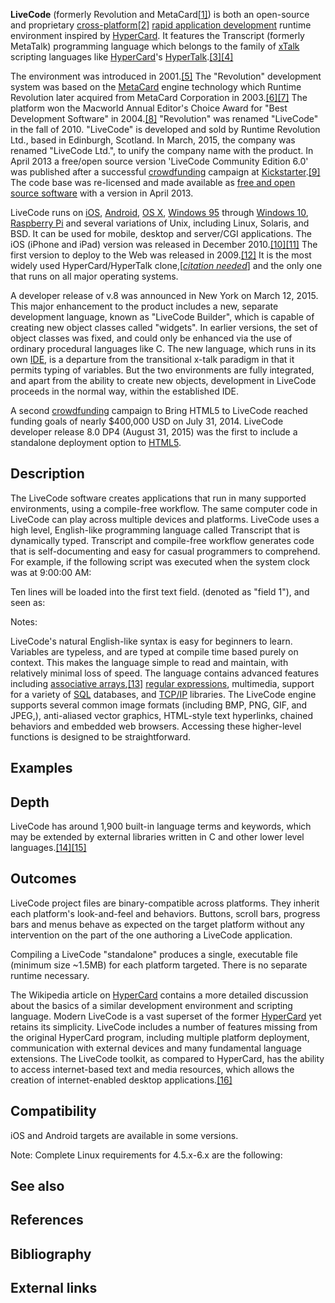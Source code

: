 **LiveCode** (formerly Revolution and MetaCard[\[1\]][0]) is both an open-source and proprietary [cross-platform][1][\[2\]][2] [rapid application development][3] runtime environment inspired by [HyperCard][4]. It features the Transcript (formerly MetaTalk) programming language which belongs to the family of [xTalk][5] scripting languages like [HyperCard][4]'s [HyperTalk][6].[\[3\]][7][\[4\]][8]

The environment was introduced in 2001\.[\[5\]][9] The "Revolution" development system was based on the [MetaCard][10] engine technology which Runtime Revolution later acquired from MetaCard Corporation in 2003\.[\[6\]][11][\[7\]][12] The platform won the Macworld Annual Editor's Choice Award for "Best Development Software" in 2004\.[\[8\]][13] "Revolution" was renamed "LiveCode" in the fall of 2010\. "LiveCode" is developed and sold by Runtime Revolution Ltd., based in Edinburgh, Scotland. In March, 2015, the company was renamed "LiveCode Ltd.", to unify the company name with the product. In April 2013 a free/open source version 'LiveCode Community Edition 6.0' was published after a successful [crowdfunding][14] campaign at [Kickstarter][15].[\[9\]][16] The code base was re-licensed and made available as [free and open source software][17] with a version in April 2013\.

LiveCode runs on [iOS][18], [Android][19], [OS X][20], [Windows 95][21] through [Windows 10][22], [Raspberry Pi][23] and several variations of Unix, including Linux, Solaris, and BSD. It can be used for mobile, desktop and server/CGI applications. The iOS (iPhone and iPad) version was released in December 2010\.[\[10\]][24][\[11\]][25] The first version to deploy to the Web was released in 2009\.[\[12\]][26] It is the most widely used HyperCard/HyperTalk clone,\[_[citation needed][27]_\] and the only one that runs on all major operating systems.

A developer release of v.8 was announced in New York on March 12, 2015\. This major enhancement to the product includes a new, separate development language, known as "LiveCode Builder", which is capable of creating new object classes called "widgets". In earlier versions, the set of object classes was fixed, and could only be enhanced via the use of ordinary procedural languages like C. The new language, which runs in its own [IDE][28], is a departure from the transitional x-talk paradigm in that it permits typing of variables. But the two environments are fully integrated, and apart from the ability to create new objects, development in LiveCode proceeds in the normal way, within the established IDE.

A second [crowdfunding][14] campaign to Bring HTML5 to LiveCode reached funding goals of nearly $400,000 USD on July 31, 2014\. LiveCode developer release 8.0 DP4 (August 31, 2015) was the first to include a standalone deployment option to [HTML5][29].

## Description

The LiveCode software creates applications that run in many supported environments, using a compile-free workflow. The same computer code in LiveCode can play across multiple devices and platforms. LiveCode uses a high level, English-like programming language called Transcript that is dynamically typed. Transcript and compile-free workflow generates code that is self-documenting and easy for casual programmers to comprehend. For example, if the following script was executed when the system clock was at 9:00:00 AM:

Ten lines will be loaded into the first text field. (denoted as "field 1"), and seen as:

Notes:

LiveCode's natural English-like syntax is easy for beginners to learn. Variables are typeless, and are typed at compile time based purely on context. This makes the language simple to read and maintain, with relatively minimal loss of speed. The language contains advanced features including [associative arrays][30],[\[13\]][31] [regular expressions][32], multimedia, support for a variety of [SQL][33] databases, and [TCP/IP][34] libraries. The LiveCode engine supports several common image formats (including BMP, PNG, GIF, and JPEG,), anti-aliased vector graphics, HTML-style text hyperlinks, chained behaviors and embedded web browsers. Accessing these higher-level functions is designed to be straightforward.

## Examples

## Depth

LiveCode has around 1,900 built-in language terms and keywords, which may be extended by external libraries written in C and other lower level languages.[\[14\]][35][\[15\]][36]

## Outcomes

LiveCode project files are binary-compatible across platforms. They inherit each platform's look-and-feel and behaviors. Buttons, scroll bars, progress bars and menus behave as expected on the target platform without any intervention on the part of the one authoring a LiveCode application.

Compiling a LiveCode "standalone" produces a single, executable file (minimum size ~1.5MB) for each platform targeted. There is no separate runtime necessary.

The Wikipedia article on [HyperCard][4] contains a more detailed discussion about the basics of a similar development environment and scripting language. Modern LiveCode is a vast superset of the former [HyperCard][4] yet retains its simplicity. LiveCode includes a number of features missing from the original HyperCard program, including multiple platform deployment, communication with external devices and many fundamental language extensions. The LiveCode toolkit, as compared to HyperCard, has the ability to access internet-based text and media resources, which allows the creation of internet-enabled desktop applications.[\[16\]][37]

## Compatibility

iOS and Android targets are available in some versions.

Note: Complete Linux requirements for 4.5.x-6.x are the following:

## See also

## References

## Bibliography

## External links

[0]: #cite_note-1
[1]: /wiki/Cross-platform "Cross-platform"
[2]: #cite_note-2
[3]: /wiki/Rapid_application_development "Rapid application development"
[4]: /wiki/HyperCard "HyperCard"
[5]: /wiki/XTalk "XTalk"
[6]: /wiki/HyperTalk "HyperTalk"
[7]: #cite_note-3
[8]: #cite_note-4
[9]: #cite_note-5
[10]: /wiki/MetaCard "MetaCard"
[11]: #cite_note-6
[12]: #cite_note-7
[13]: #cite_note-8
[14]: /wiki/Crowdfunding "Crowdfunding"
[15]: /wiki/Kickstarter "Kickstarter"
[16]: #cite_note-9
[17]: /wiki/Free_and_open_source_software "Free and open source software"
[18]: /wiki/IOS "IOS"
[19]: /wiki/Android_(operating_system) "Android (operating system)"
[20]: /wiki/OS_X "OS X"
[21]: /wiki/Windows_95 "Windows 95"
[22]: /wiki/Windows_10 "Windows 10"
[23]: /wiki/Raspberry_Pi "Raspberry Pi"
[24]: #cite_note-10
[25]: #cite_note-11
[26]: #cite_note-12
[27]: /wiki/Wikipedia:Citation_needed "Wikipedia:Citation needed"
[28]: /wiki/Integrated_development_environment "Integrated development environment"
[29]: /wiki/HTML5 "HTML5"
[30]: /wiki/Associative_arrays "Associative arrays"
[31]: #cite_note-arrays-13
[32]: /wiki/Regular_expressions "Regular expressions"
[33]: /wiki/SQL "SQL"
[34]: /wiki/TCP/IP "TCP/IP"
[35]: #cite_note-14
[36]: #cite_note-15
[37]: #cite_note-netapps-16